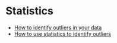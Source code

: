 # Statistics

- [How to identify outliers in your data](https://machinelearningmastery.com/how-to-identify-outliers-in-your-data/)
- [How to use statistics to identify outliers](https://machinelearningmastery.com/how-to-use-statistics-to-identify-outliers-in-data/)